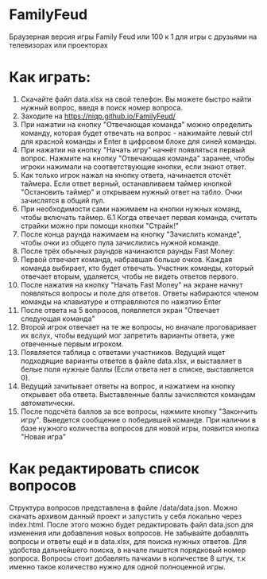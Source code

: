 # FamilyFeud
Браузерная версия игры Family Feud или 100 к 1 для игры с друзьями на телевизорах или проекторах

# Как играть:
1. Скачайте файл data.xlsx на свой телефон. Вы можете быстро найти нужный вопрос, введя в поиск номер вопроса.
2. Заходите на https://niqp.github.io/FamilyFeud/
3. При нажатии на кнопку "Отвечающая команда" можно определить команду, которая будет отвечать на вопрос - нажимайте левый ctrl для красной команды и Enter в цифровом блоке для синей команды.
4. При нажатии на кнопку "Начать игру" начнёт появляться первый вопрос. Нажмите на кнопку "Отвечающая команда" заранее, чтобы игроки нажимали на соответствующие кнопки, если знают ответ.
5. Как только игрок нажал на кнопку ответа, начинается отсчёт таймера. Если ответ верный, останавливаем таймер кнопкой "Остановить таймер" и открываем нужный ответ на табло. Очки зачислятся в общий пул.
6. При необходимости сами нажимаем на кнопки нужных команд, чтобы включать таймер.
6.1 Когда отвечает первая команда, считать страйки можно при помощи кнопки "Страйк!"
7. После конца раунда нажимаем на кнопку "Зачислить команде", чтобы очки из общего пула зачислились нужной команде.
8. После трёх обычных раундов начинаются раунды Fast Money:
9. Первой отвечает команда, набравшая больше очков. Каждая команда выбирает, кто будет отвечать. Участник команды, который отвечает вторым, удаляется, чтобы не видеть ответов первого.
10. После нажатия на кнопку "Начать Fast Money" на экране начнут появляться вопросы и поле для ответов. Ответы набираются членом команды на клавиатуре и отправляются по нажатию Enter
11. После ответа на 5 вопросов, появляется экран "Отвечает следующая команда"
12. Второй игрок отвечает на те же вопросы, но вначале проговаривает их вслух, чтобы ведущий мог запретить варианты ответа, уже отвеченные первым игроком.
13. Появляется таблица с ответами участников. Ведущий ищет подходящие варианты ответов в файле data.xlsx, и выставляет в белые поля нужные баллы (Если ответа нет в списке, выставляется 0).
14. Ведущий зачитывает ответы на вопрос, и нажатием на кнопку открывает оба ответа. Выставленные баллы зачисляются командам автоматически.
15. После подсчёта баллов за все вопросы, нажмите кнопку "Закончить игру". Выведется сообщение о победившей команде. При наличии в базе нужного количества вопросов для новой игры, появится кнопка "Новая игра"

# Как редактировать список вопросов

Структура вопросов представлена в файле /data/data.json.
Можно скачать архивом данный проект и запустить у себя локально через index.html.
После этого можно будет редактировать файл data.json для изменения или добавления новых вопросов.
Не забывайте добавлять вопросы и ответы ещё и в data.xlsx, для поиска нужных ответов.
Для удобства дальнейшего поиска, в начале пишется порядковый номер вопроса.
Вопросы стоит добавлять пачками в количестве 8 штук, т.к именно такое количество нужно для одной полноценной игры.
